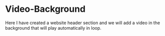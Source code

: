 # Video-Background
Here I have created a website header section and we will add a video in the background that will play automatically in loop.
